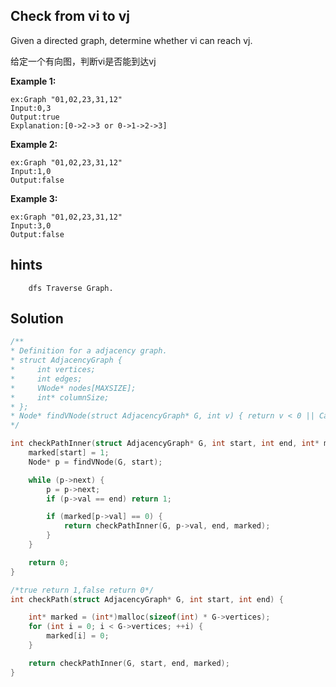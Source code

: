 ## Check from vi to vj

Given a directed graph, determine whether vi can reach vj.

给定一个有向图，判断vi是否能到达vj

**Example 1:**
```
ex:Graph "01,02,23,31,12"
Input:0,3
Output:true
Explanation:[0->2->3 or 0->1->2->3]
```
**Example 2:**
```
ex:Graph "01,02,23,31,12"
Input:1,0
Output:false
```
**Example 3:**
```
ex:Graph "01,02,23,31,12"
Input:3,0
Output:false
```

## hints
```
    dfs Traverse Graph.
```

## Solution
``` c
/**
* Definition for a adjacency graph.
* struct AdjacencyGraph {
*     int vertices;
*     int edges;
*     VNode* nodes[MAXSIZE];
*     int* columnSize;
* };
* Node* findVNode(struct AdjacencyGraph* G, int v) { return v < 0 || CastGraph(G)->vertices <= v ? NULL : CastGraph(G)->vNodes[v]; }
*/

int checkPathInner(struct AdjacencyGraph* G, int start, int end, int* marked) {
    marked[start] = 1;
    Node* p = findVNode(G, start);

    while (p->next) {
        p = p->next;
        if (p->val == end) return 1;

        if (marked[p->val] == 0) {
            return checkPathInner(G, p->val, end, marked);
        }
    }

    return 0;
}

/*true return 1,false return 0*/
int checkPath(struct AdjacencyGraph* G, int start, int end) {

    int* marked = (int*)malloc(sizeof(int) * G->vertices);
    for (int i = 0; i < G->vertices; ++i) {
        marked[i] = 0;
    }

    return checkPathInner(G, start, end, marked);
}
```